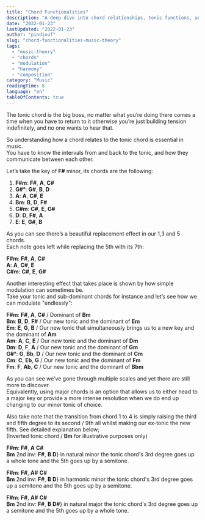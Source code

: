 ```yaml
---
title: "Chord Functionalities"
description: "A deep dive into chord relationships, tonic functions, and modulation techniques in music theory, with examples in F# minor."
date: "2022-01-23"
lastUpdated: "2022-01-23"
author: "pindjouf"
slug: "chord-functionalities-music-theory"
tags:
  - "music-theory"
  - "chords"
  - "modulation"
  - "harmony"
  - "composition"
category: "Music"
readingTime: 8
language: "en"
tableOfContents: true
---
```


The tonic chord is the big boss, no matter what you’re doing there comes a time when you have to return to it otherwise you’re just building tension indefinitely, and no one wants to hear that.

So understanding how a chord relates to the tonic chord is essential in music.  
You have to know the intervals from and back to the tonic, and how they communicate between each other.

Let’s take the key of **F#** minor, its chords are the following:

1.  **F#m**: **F#**, **A**, **C#**
2.  **G#°**: **G#**, **B**, **D**
3.  **A**: **A**, **C#**, **E**
4.  **Bm**: **B**, **D**, **F#**
5.  **C#m**: **C#**, **E**, **G#**
6.  **D**: **D**, **F#**, **A**
7.  **E**: **E**, **G#**, **B**

As you can see there’s a beautiful replacement effect in our 1,3 and 5 chords.  
Each note goes left while replacing the 5th with its 7th:

**F#m**: **F#**, **A**, **C#**  
**A**: **A**, **C#**, **E**  
**C#m**: **C#**, **E**, **G#**  

Another interesting effect that takes place is shown by how simple modulation can sometimes be.  
Take your tonic and sub-dominant chords for instance and let’s see how we can modulate "endlessly":

**F#m**: **F#**, **A**, **C#** / Dominant of **Bm**  
**Bm**: **B**, **D**, **F#** / Our new tonic and the dominant of **Em**  
**Em**: **E**, **G**, **B** / Our new tonic that simultaneously brings us to a new key and the dominant of **Am**  
**Am**: **A**, **C**, **E** / Our new tonic and the dominant of **Dm**  
**Dm**: **D**, **F**, **A** / Our new tonic and the dominant of **Gm**  
**G#°**: **G**, **Bb**, **D** / Our new tonic and the dominant of **Cm**  
**Cm**: **C**, **Eb**, **G** / Our new tonic and the dominant of **Fm**  
**Fm**: **F**, **Ab**, **C** / Our new tonic and the dominant of **Bbm**  

As you can see we’ve gone through multiple scales and yet there are still more to discover.  
Equivalently, using major chords is an option that allows us to either head to a major key or provide a more intense resolution when we do end up changing to our minor tonic of choice.  
  
Also take note that the transition from chord 1 to 4 is simply raising the third and fifth degree to its second / 9th all whilst making our ex-tonic the new fifth. See detailed explanation below;  
(Inverted tonic chord / **Bm** for illustrative purposes only)

**F#m**: **F#**, **A** **C#**  
**Bm** 2nd inv: **F#**, **B** **D**} in natural minor the tonic chord's 3rd degree goes up a whole tone and the 5th goes up by a semitone.

**F#m**: **F#**, **A#** **C#**  
**Bm** 2nd inv: **F#**, **B** **D**} in harmonic minor the tonic chord's 3rd degree goes up a semitone and the 5th goes up by a semitone.

**F#m**: **F#**, **A#** **C#**  
**Bm** 2nd inv: **F#**, **B** **D#**} in natural major the tonic chord's 3rd degree goes up a semitone and the 5th goes up by a whole tone.
